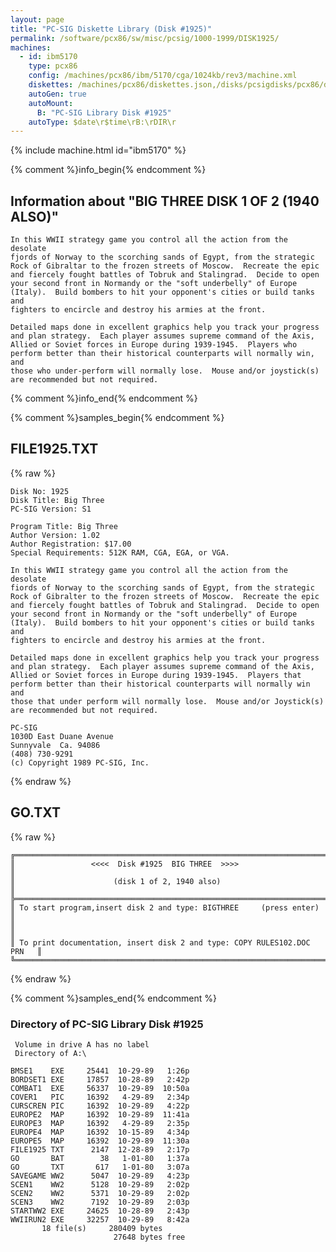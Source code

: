 ```yaml
---
layout: page
title: "PC-SIG Diskette Library (Disk #1925)"
permalink: /software/pcx86/sw/misc/pcsig/1000-1999/DISK1925/
machines:
  - id: ibm5170
    type: pcx86
    config: /machines/pcx86/ibm/5170/cga/1024kb/rev3/machine.xml
    diskettes: /machines/pcx86/diskettes.json,/disks/pcsigdisks/pcx86/diskettes.json
    autoGen: true
    autoMount:
      B: "PC-SIG Library Disk #1925"
    autoType: $date\r$time\rB:\rDIR\r
---
```


{% include machine.html id="ibm5170" %}

{% comment %}info_begin{% endcomment %}

## Information about "BIG THREE   DISK 1 OF 2 (1940 ALSO)"

    In this WWII strategy game you control all the action from the desolate
    fjords of Norway to the scorching sands of Egypt, from the strategic
    Rock of Gibraltar to the frozen streets of Moscow.  Recreate the epic
    and fiercely fought battles of Tobruk and Stalingrad.  Decide to open
    your second front in Normandy or the "soft underbelly" of Europe
    (Italy).  Build bombers to hit your opponent's cities or build tanks and
    fighters to encircle and destroy his armies at the front.
    
    Detailed maps done in excellent graphics help you track your progress
    and plan strategy.  Each player assumes supreme command of the Axis,
    Allied or Soviet forces in Europe during 1939-1945.  Players who
    perform better than their historical counterparts will normally win, and
    those who under-perform will normally lose.  Mouse and/or joystick(s)
    are recommended but not required.
{% comment %}info_end{% endcomment %}

{% comment %}samples_begin{% endcomment %}

## FILE1925.TXT

{% raw %}
```
Disk No: 1925                                                           
Disk Title: Big Three                                                   
PC-SIG Version: S1                                                      
                                                                        
Program Title: Big Three                                                
Author Version: 1.02                                                    
Author Registration: $17.00                                             
Special Requirements: 512K RAM, CGA, EGA, or VGA.                       
                                                                        
In this WWII strategy game you control all the action from the desolate 
fiords of Norway to the scorching sands of Egypt, from the strategic    
Rock of Gibralter to the frozen streets of Moscow.  Recreate the epic   
and fiercely fought battles of Tobruk and Stalingrad.  Decide to open   
your second front in Normandy or the "soft underbelly" of Europe        
(Italy).  Build bombers to hit your opponent's cities or build tanks and
fighters to encircle and destroy his armies at the front.               
                                                                        
Detailed maps done in excellent graphics help you track your progress   
and plan strategy.  Each player assumes supreme command of the Axis,    
Allied or Soviet forces in Europe during 1939-1945.  Players that       
perform better than their historical counterparts will normally win and 
those that under perform will normally lose.  Mouse and/or Joystick(s)  
are recommended but not required.                                       
                                                                        
PC-SIG                                                                  
1030D East Duane Avenue                                                 
Sunnyvale  Ca. 94086                                                    
(408) 730-9291                                                          
(c) Copyright 1989 PC-SIG, Inc.                                         
```
{% endraw %}

## GO.TXT

{% raw %}
```
╔═════════════════════════════════════════════════════════════════════════╗
║                 <<<<  Disk #1925  BIG THREE  >>>>                       ║
║                      (disk 1 of 2, 1940 also)                           ║
╠═════════════════════════════════════════════════════════════════════════╣
║ To start program,insert disk 2 and type: BIGTHREE     (press enter)     ║
║                                                                         ║
║ To print documentation, insert disk 2 and type: COPY RULES102.DOC PRN   ║
╚═════════════════════════════════════════════════════════════════════════╝
```
{% endraw %}

{% comment %}samples_end{% endcomment %}

### Directory of PC-SIG Library Disk #1925

     Volume in drive A has no label
     Directory of A:\

    BMSE1    EXE     25441  10-29-89   1:26p
    BORDSET1 EXE     17857  10-28-89   2:42p
    COMBAT1  EXE     56337  10-29-89  10:50a
    COVER1   PIC     16392   4-29-89   2:34p
    CURSCREN PIC     16392  10-29-89   4:22p
    EUROPE2  MAP     16392  10-29-89  11:41a
    EUROPE3  MAP     16392   4-29-89   2:35p
    EUROPE4  MAP     16392  10-15-89   4:34p
    EUROPE5  MAP     16392  10-29-89  11:30a
    FILE1925 TXT      2147  12-28-89   2:17p
    GO       BAT        38   1-01-80   1:37a
    GO       TXT       617   1-01-80   3:07a
    SAVEGAME WW2      5047  10-29-89   4:23p
    SCEN1    WW2      5128  10-29-89   2:02p
    SCEN2    WW2      5371  10-29-89   2:02p
    SCEN3    WW2      7192  10-29-89   2:03p
    STARTWW2 EXE     24625  10-28-89   2:43p
    WWIIRUN2 EXE     32257  10-29-89   8:42a
           18 file(s)     280409 bytes
                           27648 bytes free
